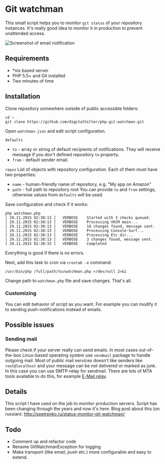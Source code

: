 # Git watchman
This small script helps you to monitor `git status` of your repository instances. It's really good idea to monitor it in production to prevent unattended access.

![Screenshot of email notification](http://spetrenko.ru/content/images/2015/11/Screen-Shot-2015-11-29-at-2-07-24-AM.png)

## Requirements
* *nix based server
* PHP 5.5+ and Git installed
* Two minutes of time

## Installation
Clone repository somewhere outside of public accessible folders:
```
cd ~
git clone https://github.com/digitalhitler/php-git-watchman.git
```
Open `watchman.json` and edit script configuration.

`defaults`
* `to` - array or string of default recipients of notifications. They will receive message if you don't defined repository `to` property.
* `from` - default sender email.

`repos`
List of objects with repository configuration. Each of them must have two properties:
* `name` - human-friendly name of repository, e.g. "My app on Amazon"
* `path` - full path to repository root
You can provide `to` and `from` settings, otherwise values from `defaults` will be used.

Save configuration and check if it works:
```
php watchman.php
[ 29.11.2015 02:38:13 ]   VERBOSE    Started with 3 checks queued.
[ 29.11.2015 02:38:13 ]   VERBOSE    Processing VKCM main...
[ 29.11.2015 02:38:13 ]   VERBOSE    18 changes found, message sent.
[ 29.11.2015 02:38:13 ]   VERBOSE    Processing Console-Surf...
[ 29.11.2015 02:38:13 ]   VERBOSE    Processing Etc dir...
[ 29.11.2015 02:38:13 ]   VERBOSE    3 changes found, message sent.
[ 29.11.2015 02:38:15 ]   VERBOSE    Completed
```
Everything is good if there is no errors.

Next, add this task to cron via `crontab -e` command:
```
/usr/bin/php /full/path/to/watchman.php >/dev/null 2>&1
```
Change path to `watchman.php` file and save changes. That's all.

### Customizing
You can edit behavior of script as you want. For example you can modify it to sending push-notifications instead of emails.

## Possible issues
### Sending mail
Please check if your server really can send emails. In most cases out-of-the-box Linux-based operating system use `sendmail` package to handle outgoing mail. Most of public mail services doesn't like senders like `root@localhost` and your message can be not delivered or marked as junk. In this case you can use SMTP-relay for sendmail. There are lots of MTA tools available to do this, for example [E-Mail relay](http://emailrelay.sourceforge.net/).

## Details
This script I have used on the job to monitor production servers. Script has been changing through the years and now it's here. Blog post about this (on russian): http://spetrenko.ru/status-monitor-git-watchman/

## Todo
* Comment up and refactor code
* Rename GitWatchmanException for logging
* Make transport (like email, push etc.) more configurable and easy to extend.
